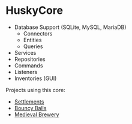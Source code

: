 # HuskyCore

- Database Support (SQLite, MySQL, MariaDB)
  - Connectors
  - Entities
  - Queries  
- Services
- Repositories
- Commands
- Listeners
- Inventories (GUI)

Projects using this core:
- [Settlements](https://github.com/HuskyDreaming/Settlements)
- [Bouncy Balls](https://github.com/HuskyDreaming/BouncyBalls)
- [Medieval Brewery](https://github.com/HuskyDreaming/MedievalBrewery)
